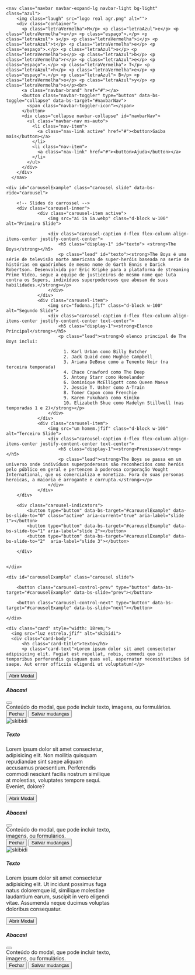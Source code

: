 <!DOCTYPE html>
<html lang="en">
<head>
    <meta charset="UTF-8">
    <meta name="viewport" content="width=device-width, initial-scale=1.0">
    <title>The Boys</title>
    <link href="https://cdnjs.cloudflare.com/ajax/libs/bootstrap/5.3.1/css/bootstrap.min.css" rel="stylesheet">
    <link rel="stylesheet" href="style.css">
</head>
<body>

    <nav class="navbar navbar-expand-lg navbar-light bg-light" class="azul">
        <img class="laugh" src="logo real agr.png" alt="">
        <div class="container">
          <p class="letraVermelha">M</p> <p class="letraAzul">e</p> <p class="letraVermelha">u</p> <p class="espaço">.</p> <p class="letraAzul"> s</p> <p class="letraVermelha">i</p> <p class="letraAzul">t</p> <p class="letraVermelha">e</p> <p class="espaço">.</p> <p class="letraAzul">s</p> <p class="letraVermelha">o</p> <p class="letraAzul">b</p> <p class="letraVermelha">r</p> <p class="letraAzul">e</p> <p class="espaço">.</p> <p class="letraVermelha"> T</p> <p class="letraAzul">h</p> <p class="letraVermelha">e</p> <p class="espaço">.</p> <p class="letraAzul"> B</p> <p class="letraVermelha">o</p> <p class="letraAzul">y</p> <p class="letraVermelha">s</p><br>
          <a class="navbar-brand" href="#"></a>
          <button class="navbar-toggler" type="button" data-bs-toggle="collapse" data-bs-target="#navbarNav">
            <span class="navbar-toggler-icon"></span>
          </button>
          <div class="collapse navbar-collapse" id="navbarNav">
            <ul class="navbar-nav ms-auto">
              <li class="nav-item">
                <a class="nav-link active" href="#"><button>Saiba mais</button></a>
              </li>
              <li class="nav-item">
                <a class="nav-link" href="#"><button>Ajuda</button></a>
              </li>
            </ul>
          </div>
        </div>
      </nav>

    <div id="carouselExample" class="carousel slide" data-bs-ride="carousel">
    
        <!-- Slides do carrossel -->
        <div class="carousel-inner">
                <div class="carousel-item active">
                    <img src="ai ia ia.webp" class="d-block w-100" alt="Primeiro Slide">
    
                    <div class="carousel-caption d-flex flex-column align-items-center justify-content-center">
                        <h5 class="display-1" id="texto"> <strong>The Boys</strong></h5>
                        <p class="lead" id="texto"><strong>The Boys é uma série de televisão norte americana de super-heróis baseada na serie de histórias em quadrinhos de mesmo nome de Garth Ennis e Darick Robertson. Desenvolvida por Eric Kripke para a plataforma de streaming Prime Video, segue a equipe de justiceiros de mesmo nome que luta contra os Supers, indivíduos superpoderosos que abusam de suas habilidades.</strong></p>
                    </div>
                </div>
                <div class="carousel-item">
                    <img src="fodona.jfif" class="d-block w-100" alt="Segundo Slide">
                    <div class="carousel-caption d-flex flex-column align-items-center justify-content-center text-center">
                        <h5 class="display-1"><strong>Elenco Principal</strong></h5>
                        <p class="lead"><strong>O elenco principal de The Boys inclui:

                          1. Karl Urban como Billy Butcher
                          2. Jack Quaid como Hughie Campbell
                          3. Ariana DeBose como a Tenente Noir (na terceira temporada)
                          4. Chace Crawford como The Deep
                          5. Antony Starr como Homelander
                          6. Dominique McElligott como Queen Maeve
                          7. Jessie T. Usher como A-Train
                          8. Tomer Capon como Frenchie
                          9. Karen Fukuhara como Kimiko
                          10. Elizabeth Shue como Madelyn Stillwell (nas temporadas 1 e 2)</strong></p>
                    </div>
                </div>
                <div class="carousel-item">
                    <img src="um homem.jfif" class="d-block w-100" alt="Terceiro Slide">
                    <div class="carousel-caption d-flex flex-column align-items-center justify-content-center text-center">
                        <h5 class="display-1"><strong>Premissa</strong></h5>
                        <p class="lead"><strong>The Boys se passa em um universo onde indivíduos superpoderosos são reconhecidos como heróis pelo público em geral e pertencem à poderosa corporação Vought International, que os comercializa e monetiza. Fora de suas personas heroicas, a maioria é arrogante e corrupta.</strong></p>
                    </div>
                </div>
        </div>
    
        <div class="carousel-indicators">
            <button type="button" data-bs-target="#carouselExample" data-bs-slide-to="0" class="active" aria-current="true" aria-label="slide 1"></button>
            <button type="button" data-bs-target="#carouselExample" data-bs-slide-to="1" aria-label="slide 2"></button>
            <button type="button" data-bs-target="#carouselExample" data-bs-slide-to="2"  aria-label="slide 3"></button>
        
        </div>
        
        
    </div>
    
    <div id="carouselExample" class="carousel slide">
    
        <button class="carousel-control-prev" type="button" data-bs-target="#carouselExample" data-bs-slide="prev"></button>
    
        <button class="carousel-control-next" type="button" data-bs-target="#carouselExample" data-bs-slide="next"></button>
    
    </div>

    <div class="card" style="width: 18rem;">
      <img src="luz estrela.jfif" alt="skibidi">
      <div class="card-body">
          <h5 class="card-title">Texto</h5>
          <p class="card-text">Lorem ipsum dolor sit amet consectetur adipisicing elit. Fugiat est repellat, nobis, commodi quo in temporibus perferendis quisquam quas vel, aspernatur necessitatibus id saepe. Aut error officiis eligendi ut voluptatum!</p>

<button type="button" class="btn btn-primary" data-bs-toggle="modal" data-bs-target="#meuModal">
    Abrir Modal
  </button>
  
  <div class="modal fade" id="meuModal" tabindex="-1" aria-labelledby="meuModalLabel" aria-hidden="true">
    <div class="modal-dialog">
      <div class="modal-content">
        <div class="modal-header">
          <h5 class="modal-title" id="meuModalLabel">Abacaxi</h5>
          <button type="button" class="btn-close" data-bs-dismiss="modal" aria-label="Fechar"></button>
        </div>
        <div class="modal-body">
          Conteúdo do modal, que pode incluir texto, imagens, ou formulários.
        </div>
        <div class="modal-footer">
          <button type="button" class="btn btn-secondary" data-bs-dismiss="modal">Fechar</button>
          <button type="button" class="btn btn-primary">Salvar mudanças</button>
        </div>
      </div>
    </div>
  </div>
    
  <div class="card" style="width: 18rem;">
    <img src="billy.jfif" alt="skibidi">
    <div class="card-body">
        <h5 class="card-title">Texto</h5>
        <p class="card-text">Lorem ipsum dolor sit amet consectetur, adipisicing elit. Non mollitia quisquam repudiandae sint saepe aliquam accusamus praesentium. Perferendis commodi nesciunt facilis nostrum similique at molestias, voluptates tempore sequi. Eveniet, dolore?</p>

<button type="button" class="btn btn-primary" data-bs-toggle="modal" data-bs-target="#meuModal">
  Abrir Modal
</button>
<div>
<div class="modal fade" id="meuModal" tabindex="-1" aria-labelledby="meuModalLabel" aria-hidden="true">
  <div class="modal-dialog">
    <div class="modal-content">
      <div class="modal-header">
        <h5 class="modal-title" id="meuModalLabel">Abacaxi</h5>
        <button type="button" class="btn-close" data-bs-dismiss="modal" aria-label="Fechar"></button>
      </div>
      <div class="modal-body">
        Conteúdo do modal, que pode incluir texto, imagens, ou formulários.
      </div>
      <div class="modal-footer">
        <button type="button" class="btn btn-secondary" data-bs-dismiss="modal">Fechar</button>
        <button type="button" class="btn btn-primary">Salvar mudanças</button>
      </div>
    </div>
  </div>
</div>

<div class="card" style="width: 18rem;">
  <img src="capitao patria.jfif" alt="skibidi">
  <div class="card-body">
      <h5 class="card-title">Texto</h5>
      <p class="card-text">Lorem ipsum dolor sit amet consectetur adipisicing elit. Ut incidunt possimus fuga natus doloremque id, similique molestiae laudantium earum, suscipit in vero eligendi vitae. Assumenda neque ducimus voluptas doloribus consequatur.</p>

<button type="button" class="btn btn-primary" data-bs-toggle="modal" data-bs-target="#meuModal">
Abrir Modal
</button>

<div class="modal fade" id="meuModal" tabindex="-1" aria-labelledby="meuModalLabel" aria-hidden="true">
<div class="modal-dialog">
  <div class="modal-content">
    <div class="modal-header">
      <h5 class="modal-title" id="meuModalLabel">Abacaxi</h5>
      <button type="button" class="btn-close" data-bs-dismiss="modal" aria-label="Fechar"></button>
    </div>
    <div class="modal-body">
      Conteúdo do modal, que pode incluir texto, imagens, ou formulários.
    </div>
    <div class="modal-footer">
      <button type="button" class="btn btn-secondary" data-bs-dismiss="modal">Fechar</button>
      <button type="button" class="btn btn-primary">Salvar mudanças</button>
    </div>
  </div>
</div>
</div>
</div>
  <script src="https://cdn.jsdelivr.net/npm/bootstrap@5.3.0/dist/js/bootstrap.min.js"></script>
    <script src="https://cdn.jsdelivr.net/npm/bootstrap@5.3.0/dist/js/bootstrap.bundle.min.js"></script>
</body>
</html>
